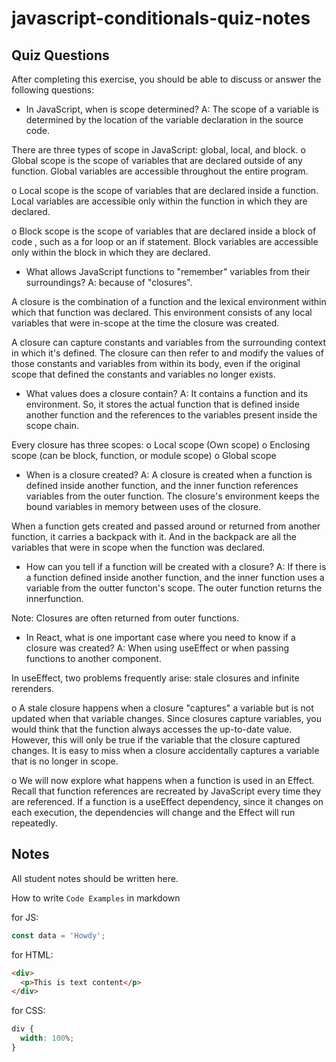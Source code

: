 # javascript-conditionals-quiz-notes

## Quiz Questions

After completing this exercise, you should be able to discuss or answer the following questions:

- In JavaScript, when is scope determined?
A: The scope of a variable is determined by the location of the variable declaration in the source code.

There are three types of scope in JavaScript: global, local, and block.
o Global scope is the scope of variables that are declared outside of any function. Global variables
 are accessible throughout the entire program.

o Local scope is the scope of variables that are declared inside a function. Local variables
 are accessible only within the function in which they are declared.

o Block scope is the scope of variables that are declared inside a block of code
, such as a for loop or an if statement. Block variables are accessible only within the block in which they are declared.

- What allows JavaScript functions to "remember" variables from their surroundings?
A: because of "closures".

A closure is the combination of a function and the lexical environment within which that function was declared. This environment consists of any local variables that were in-scope at the time the closure was created.

A closure can capture constants and variables from the surrounding context in which it's defined. The closure can then refer to and modify the values of those constants and variables from within its body, even if the original scope that defined the constants and variables no longer exists.


- What values does a closure contain?
A: It contains a function and its environment. So, it stores the actual function that is defined inside another function and the references to the variables present inside the scope chain.


Every closure has three scopes:
o Local scope (Own scope)
o Enclosing scope (can be block, function, or module scope)
o Global scope

- When is a closure created?
A: A closure is created when a function is defined inside another function, and the inner function references variables from the outer function. The closure's environment keeps the bound variables in memory between uses of the closure.

When a function gets created and passed around or returned from another function, it carries a backpack with it. And in the backpack are all the variables that were in scope when the function was declared.

- How can you tell if a function will be created with a closure?
A: If there is a function defined inside another function, and the inner function uses a variable from the outter functon's scope. The outer function returns the innerfunction.

Note: Closures are often returned from outer functions.

- In React, what is one important case where you need to know if a closure was created?
A: When using useEffect or when passing functions to another component.

In useEffect, two problems frequently arise: stale closures and infinite rerenders.

o A stale closure happens when a closure "captures" a variable but is not updated when that variable changes. Since closures capture variables, you would think that the function always accesses the up-to-date value. However, this will only be true if the variable that the closure captured changes. It is easy to miss when a closure accidentally captures a variable that is no longer in scope.

o We will now explore what happens when a function is used in an Effect. Recall that function references are recreated by JavaScript every time they are referenced. If a function is a useEffect dependency, since it changes on each execution, the dependencies will change and the Effect will run repeatedly.


## Notes

All student notes should be written here.

How to write `Code Examples` in markdown

for JS:

```javascript
const data = 'Howdy';
```

for HTML:

```html
<div>
  <p>This is text content</p>
</div>
```

for CSS:

```css
div {
  width: 100%;
}
```
